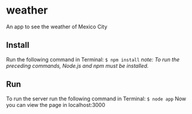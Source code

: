 # weather
An app to see the weather of Mexico City  
## Install
Run the following command in Terminal:
```$ npm install```
*note: To run the preceding commands, Node.js and npm must be installed.*
## Run
To run the server run the following command in Terminal:
```$ node app```
Now you can view the page in localhost:3000
